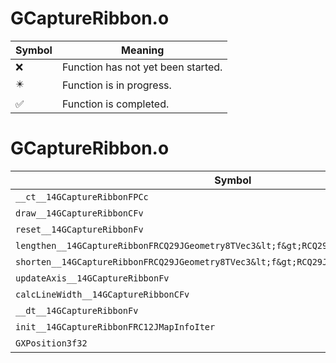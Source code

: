 # GCaptureRibbon.o
| Symbol | Meaning 
| ------------- | ------------- 
| :x: | Function has not yet been started. 
| :eight_pointed_black_star: | Function is in progress. 
| :white_check_mark: | Function is completed. 


# GCaptureRibbon.o
| Symbol | Decompiled? |
| ------------- | ------------- |
| `__ct__14GCaptureRibbonFPCc` | :x: |
| `draw__14GCaptureRibbonCFv` | :x: |
| `reset__14GCaptureRibbonFv` | :x: |
| `lengthen__14GCaptureRibbonFRCQ29JGeometry8TVec3&lt;f&gt;RCQ29JGeometry8TVec3&lt;f&gt;` | :x: |
| `shorten__14GCaptureRibbonFRCQ29JGeometry8TVec3&lt;f&gt;RCQ29JGeometry8TVec3&lt;f&gt;` | :x: |
| `updateAxis__14GCaptureRibbonFv` | :x: |
| `calcLineWidth__14GCaptureRibbonCFv` | :x: |
| `__dt__14GCaptureRibbonFv` | :x: |
| `init__14GCaptureRibbonFRC12JMapInfoIter` | :x: |
| `GXPosition3f32` | :x: |
